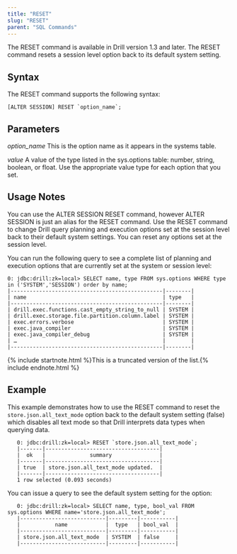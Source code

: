 ```yaml
---
title: "RESET"
slug: "RESET"
parent: "SQL Commands"
---
```

The RESET command is available in Drill version 1.3 and later. The RESET command resets a session level option back to its default system setting.

## Syntax

The RESET command supports the following syntax:

    [ALTER SESSION] RESET `option_name`;

## Parameters

*option_name*
This is the option name as it appears in the systems table.

*value*
A value of the type listed in the sys.options table: number, string, boolean,
or float. Use the appropriate value type for each option that you set.

## Usage Notes
You can use the ALTER SESSION RESET command, however ALTER SESSION is just an alias for the RESET command. Use the RESET command to change Drill query planning and execution
options set at the session level back to their default system settings. You can reset any options set at the session level.

You can run the following query to see a complete list of planning and
execution options that are currently set at the system or session level:

    0: jdbc:drill:zk=local> SELECT name, type FROM sys.options WHERE type in ('SYSTEM','SESSION') order by name;
    |------------------------------------------------|--------|
    | name                                           | type   |
    |------------------------------------------------|--------|
    | drill.exec.functions.cast_empty_string_to_null | SYSTEM |
    | drill.exec.storage.file.partition.column.label | SYSTEM |
    | exec.errors.verbose                            | SYSTEM |
    | exec.java_compiler                             | SYSTEM |
    | exec.java_compiler_debug                       | SYSTEM |
    | …                                              |        |
    |------------------------------------------------|--------|

{% include startnote.html %}This is a truncated version of the list.{% include endnote.html %}

## Example

This example demonstrates how to use the RESET command to reset the
`store.json.all_text_mode` option back to the default system setting (false) which disables all text mode so that Drill interprets data types when querying data.

       0: jdbc:drill:zk=local> RESET `store.json.all_text_mode`;
       |-------|------------------------------------|
       |  ok   |              summary               |
       |-------|------------------------------------|
       | true  | store.json.all_text_mode updated.  |
       |-------|------------------------------------|
       1 row selected (0.093 seconds)

You can issue a query to see the default system setting for the option:

       0: jdbc:drill:zk=local> SELECT name, type, bool_val FROM sys.options WHERE name='store.json.all_text_mode';
       |---------------------------|---------|-----------|
       |           name            |  type   | bool_val  |
       |---------------------------|---------|-----------|
       | store.json.all_text_mode  | SYSTEM  | false     |
       |---------------------------|---------|-----------|
